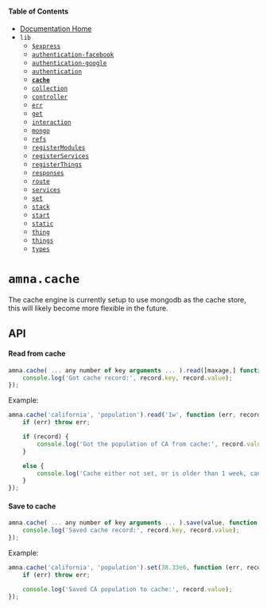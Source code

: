 <!-- -toc- -->
#### Table of Contents

- [Documentation Home](../../../../#documentation)
- `lib`
    - [`$express`](../../docs/lib/$express.md#amnaexpress)
    - [`authentication-facebook`](../../docs/lib/authentication-facebook.md#amnaauthentication-facebook)
    - [`authentication-google`](../../docs/lib/authentication-google.md#amnaauthentication-google)
    - [`authentication`](../../docs/lib/authentication.md#amnaauthentication)
    - **[`cache`](../../docs/lib/cache.md#amnacache)**
    - [`collection`](../../docs/lib/collection.md#amnacollection)
    - [`controller`](../../docs/lib/controller.md#amnacontroller)
    - [`err`](../../docs/lib/err.md#amnaerr)
    - [`get`](../../docs/lib/get.md#amnaget)
    - [`interaction`](../../docs/lib/interaction.md#amnainteraction)
    - [`mongo`](../../docs/lib/mongo.md#amnamongo)
    - [`refs`](../../docs/lib/refs.md#amnarefs)
    - [`registerModules`](../../docs/lib/registerModules.md#amnaregistermodules)
    - [`registerServices`](../../docs/lib/registerServices.md#amnaregisterservices)
    - [`registerThings`](../../docs/lib/registerThings.md#amnaregisterthings)
    - [`responses`](../../docs/lib/responses.md#amnaresponses)
    - [`route`](../../docs/lib/route.md#amnaroute)
    - [`services`](../../docs/lib/services.md#amnaservices)
    - [`set`](../../docs/lib/set.md#amnaset)
    - [`stack`](../../docs/lib/stack.md#amnastack)
    - [`start`](../../docs/lib/start.md#amnastart)
    - [`static`](../../docs/lib/static.md#amnastatic)
    - [`thing`](../../docs/lib/thing.md#amnathing)
    - [`things`](../../docs/lib/things.md#amnathings)
    - [`types`](../../docs/lib/types.md#amnatypes)

<!-- - -->

<!-- -title- -->
# `amna.cache`

<!-- - -->

The cache engine is currently setup to use mongodb as the cache store, this will likely become more flexible in the future.

## API

#### Read from cache

```JavaScript
amna.cache( ... any number of key arguments ... ).read([maxage,] function (err, record) {
    console.log('Got cache record:', record.key, record.value);
});
```

Example:

```JavaScript
amna.cache('california', 'population').read('1w', function (err, record) {
    if (err) throw err;

    if (record) {
        console.log('Got the population of CA from cache:', record.value);
    }

    else {
        console.log('Cache either not set, or is older than 1 week, cannot be trusted.');
    }
});
```

#### Save to cache

```JavaScript
amna.cache( ... any number of key arguments ... ).save(value, function (err, record) {
    console.log('Saved cache record:', record.key, record.value);
});
```

Example:

```JavaScript
amna.cache('california', 'population').set(38.33e6, function (err, record) {
    if (err) throw err;

    console.log('Saved CA population to cache:', record.value);
});
```
